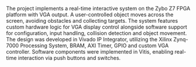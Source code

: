 The project implements a real-time interactive system on the Zybo Z7 FPGA platform with VGA output.
A user-controlled object moves across the screen, avoiding obstacles and collecting targets.
The system features custom hardware logic for VGA display control alongside software support for configuration, input handling, collision detection and object movement.
The design was developed in Vivado IP Integrator, utilizing the Xilinx Zynq-7000 Processing System, BRAM, AXI Timer, GPIO and custom VGA controller.
Software components were implemented in Vitis, enabling real-time interaction via push buttons and switches.
